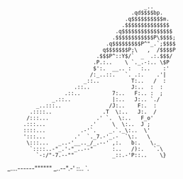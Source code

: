                                                _..
                                           .qd$$$$bp.
                                         .q$$$$$$$$$$m.
                                        .$$$$$$$$$$$$$$
                                      .q$$$$$$$$$$$$$$$$
                                     .$$$$$$$$$$$$P\$$$$;
                                   .q$$$$$$$$$P^"_.`;$$$$
                                  q$$$$$$$P;\   ,  /$$$$P
                                .$$$P^::Y$/`  _  .:.$$$/
                               .P.:..    \ `._.-:.. \$P
                               $':.  __.. :   :..    :'
                              /:_..::.   `. .:.    .'|
                            _::..          T:..   /  :
                         .::..             J:..  :  :
                      .::..          7:..   F:.. :  ;
                  _.::..             |:..   J:.. `./
             _..:::..               /J:..    F:.  :
           .::::..                .T  \:..   J:.  /
          /:::...               .' `.  \:..   F_o'
         .:::...              .'     \  \:..  J ;
         ::::...           .-'`.    _.`._\:..  \'
         ':::...         .'  `._7.-'_.-  `\:.   \
          \:::...   _..-'__.._/_.--' ,:.   b:.   \._
           `::::..-"_.'-"_..--"      :..   /):.   `.\
             `-:/"-7.--""            _::.-'P::..    \}
  _....------""""""            _..--".-'   \::..     `.
